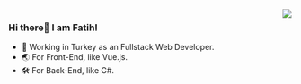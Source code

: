 <img align="right" src="https://github-readme-stats.vercel.app/api?username=fatihunlu&show_icons=true&icon_color=CE1D2D&text_color=718096&bg_color=ffffff&hide_title=true" />

### Hi there👋 I am Fatih!

- 📱 Working in Turkey as an Fullstack Web Developer. 
- 🌏 For Front-End, like Vue.js.
- 🛠 For Back-End, like C#.
